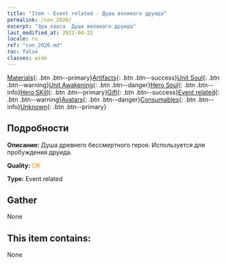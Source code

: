 ```yaml
---
title: "Item - Event related - Душа великого друида"
permalink: /con_2026/
excerpt: "Эра хаоса  Душа великого друида"
last_modified_at: 2021-04-22
locale: ru
ref: "con_2026.md"
toc: false
classes: wide
---
```

 [Materials](/ItemsRU/){: .btn .btn--primary}[Artifacts](/ItemsRU/Artifacts/){: .btn .btn--success}[Unit Soul](/ItemsRU/UnitSoul/){: .btn .btn--warning}[Unit Awakening](/ItemsRU/UnitAwakening/){: .btn .btn--danger}[Hero Soul](/ItemsRU/HeroSoul/){: .btn .btn--info}[Hero SKill](/ItemsRU/HeroSkill/){: .btn .btn--primary}[Gift](/ItemsRU/Gift/){: .btn .btn--success}[Event related](/ItemsRU/Events/){: .btn .btn--warning}[Avatars](/ItemsRU/Avatars/){: .btn .btn--danger}[Consumables](/ItemsRU/Consumables/){: .btn .btn--info}[Unknown](/ItemsRU/Unknown/){: .btn .btn--primary}

## Подробности
 **Описание:** Душа древнего бессмертного героя. Используется для пробуждения друида.

 **Quality:** <span style="color: #FF8C00">OK</span>

 **Type:** Event related

## Gather

  None

## This item contains:

  None

